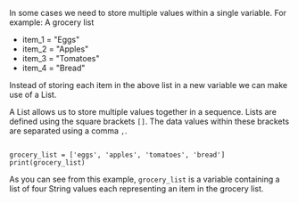 In some cases we need to store multiple values within a single variable.
For example:
A grocery list

- item_1 =  "Eggs"
- item_2 = "Apples"
- item_3 = "Tomatoes"
- item_4 = "Bread"

Instead of storing each item in the above list in a new variable we can make use of a List.

A List allows us to store multiple values together in a sequence. Lists are defined using the square brackets `[]`. The data values within these brackets are separated using a comma `,`.

<codeblock language="python" type="lesson">
<code>
grocery_list = ['eggs', 'apples', 'tomatoes', 'bread']
print(grocery_list)
</code>
</codeblock>

As you can see from this example, `grocery_list` is a variable containing a list of four String values each representing an item in the grocery list.

